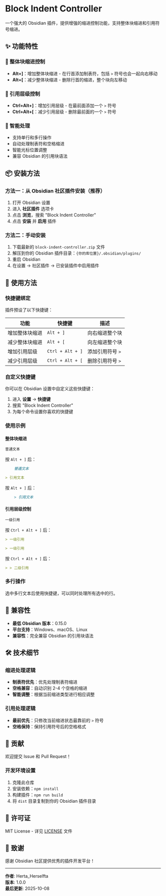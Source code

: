 # Block Indent Controller

一个强大的 Obsidian 插件，提供增强的缩进控制功能，支持整体块缩进和引用符号缩进。

## ✨ 功能特性

### 🔧 整体块缩进控制
- **Alt+]**：增加整体块缩进 - 在行首添加制表符，包括 `>` 符号也会一起向右移动
- **Alt+[**：减少整体块缩进 - 删除行首的缩进，整个块向左移动

### 📝 引用层级控制
- **Ctrl+Alt+]**：增加引用层级 - 在最前面添加一个 `>` 符号
- **Ctrl+Alt+[**：减少引用层级 - 删除最前面的一个 `>` 符号

### 🎯 智能处理
- 支持单行和多行操作
- 自动处理制表符和空格缩进
- 智能光标位置调整
- 兼容 Obsidian 的引用块语法

## 📦 安装方法

### 方法一：从 Obsidian 社区插件安装（推荐）
1. 打开 Obsidian 设置
2. 进入 **社区插件** 选项卡
3. 点击 **浏览**，搜索 "Block Indent Controller"
4. 点击 **安装** 并 **启用** 插件

### 方法二：手动安装
1. 下载最新的 `block-indent-controller.zip` 文件
2. 解压到你的 Obsidian 插件目录：`{你的库位置}/.obsidian/plugins/`
3. 重启 Obsidian
4. 在设置 → 社区插件 → 已安装插件中启用插件

## 🚀 使用方法

### 快捷键绑定
插件预设了以下快捷键：

| 功能 | 快捷键 | 描述 |
|------|--------|------|
| 增加整体块缩进 | `Alt + ]` | 向右缩进整个块 |
| 减少整体块缩进 | `Alt + [` | 向左缩进整个块 |
| 增加引用层级 | `Ctrl + Alt + ]` | 添加引用符号 `>` |
| 减少引用层级 | `Ctrl + Alt + [` | 删除引用符号 `>` |

### 自定义快捷键
你可以在 Obsidian 设置中自定义这些快捷键：
1. 进入 **设置** → **快捷键**
2. 搜索 "Block Indent Controller"
3. 为每个命令设置你喜欢的快捷键

### 使用示例

#### 整体块缩进
```markdown
普通文本
```
按 `Alt + ]` 后：
```markdown
	普通文本
```

```markdown
> 引用文本
```
按 `Alt + ]` 后：
```markdown
	> 引用文本
```

#### 引用层级控制
```markdown
一级引用
```
按 `Ctrl + Alt + ]` 后：
```markdown
> 一级引用
```

```markdown
> 一级引用
```
按 `Ctrl + Alt + ]` 后：
```markdown
> > 二级引用
```

### 多行操作
选中多行文本后使用快捷键，可以同时处理所有选中的行。

## 🔧 兼容性

- **最低 Obsidian 版本**：0.15.0
- **平台支持**：Windows、macOS、Linux
- **兼容性**：完全兼容 Obsidian 的引用块语法

## 🛠️ 技术细节

### 缩进处理逻辑
- **制表符优先**：优先处理制表符缩进
- **空格兼容**：自动识别 2-4 个空格的缩进
- **智能调整**：根据当前缩进类型进行相应调整

### 引用处理逻辑
- **最前优先**：只修改当前缩进状态最靠前的 `>` 符号
- **空格保持**：保持引用符号后的空格格式

## 🤝 贡献

欢迎提交 Issue 和 Pull Request！

### 开发环境设置
1. 克隆此仓库
2. 安装依赖：`npm install`
3. 构建插件：`npm run build`
4. 将 `dist` 目录复制到你的 Obsidian 插件目录

## 📄 许可证

MIT License - 详见 [LICENSE](LICENSE) 文件

## 🙏 致谢

感谢 Obsidian 社区提供优秀的插件开发平台！

---

**作者**: Herta_Herselfta  
**版本**: 1.0.0  
**最后更新**: 2025-10-08